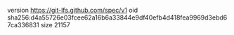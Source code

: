 version https://git-lfs.github.com/spec/v1
oid sha256:d4a55726e03fcee62a16b6a33844e9df40efb4d418fea9969d3ebd67ca336831
size 21157
